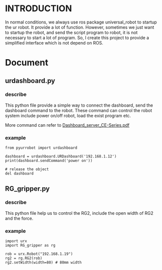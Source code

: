 # INTRODUCTION
In normal conditions, we always use ros package universal_robot to startup the ur robot. It provide a lot of function. However, sometimes we just want to startup the robot, and send the script program to robot, it is not necessary to start a lot of program. So, I create this project to provide a simplified interface which is not depend on ROS.
# Document
## urdashboard.py
### describe
This python file provide a simple way to connect the dashboard, send the dashboard command to the robot.
These command can control the robot system include power on/off robot, load the exist program etc.

More command can refer to [Dashboard_server_CE-Series.pdf](./doc/Dashboard_Server_CB-Series.pdf)

### example
```
from pyurrobot import urdashboard

dashboard = urdashboard.URDashboard('192.168.1.12')
print(dashboard.sendCommand('power on'))

# release the object
del dashboard
```

## RG_gripper.py
### describe
This python file help us to control the RG2, include the open width of RG2 and the force.

### example
```
import urx
import RG_gripper as rg

rob = urx.Robot("192.168.1.19")
rg2 = rg.RG2(rob)
rg2.setWidth(width=80) # 80mm width
```


